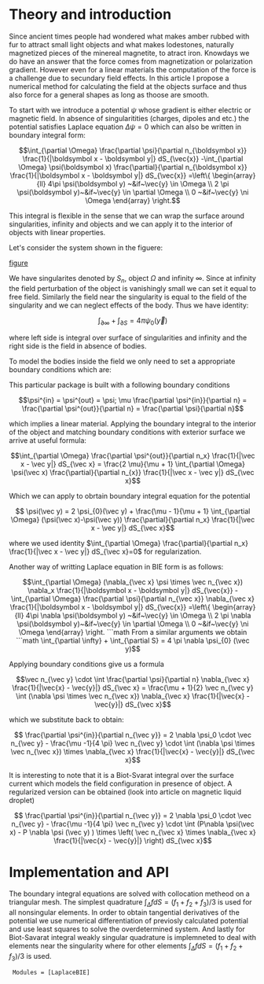 # Theory and introduction

Since ancient times people had wondered what makes amber rubbed with fur to attract small light objects and what makes lodestones, naturally magnetized pieces of the minereal magnetite, to atract iron. Knowdays we do have an answer that the force comes from magnetization or polarization gradient. However even for a linear materials the computation of the force is a challenge due to secundary field effects. In this article I propose a numerical method for calculating the field at the objects surface and thus also force for a general shapes as long as thoose are smooth.

To start with we introduce a potential $\psi$ whose gradient is either electric or magnetic field. In absence of singularitities (charges, dipoles and etc.) the potential satisfies Laplace equation $\Delta \psi = 0$ which can also be written in boundary integral form:
```math
\int_{\partial \Omega} \frac{\partial \psi}{\partial n_{\boldsymbol x}} \frac{1}{|\boldsymbol x - \boldsymbol y|} dS_{\vec{x}}
-\int_{\partial \Omega} \psi(\boldsymbol x) \frac{\partial}{\partial n_{\boldsymbol x}} \frac{1}{|\boldsymbol x - \boldsymbol y|} dS_{\vec{x}}
=\left\{
    \begin{array}{ll}
      4\pi \psi(\boldsymbol y) ~&if~\vec{y} \in \Omega \\
      2 \pi \psi(\boldsymbol y)~&if~\vec{y} \in \partial \Omega \\
      0 ~&if~\vec{y} \ni \Omega 
    \end{array}
  \right.
```
This integral is flexible in the sense that we can wrap the surface around singularities, infinity and objects and we can apply it to the interior of objects with linear properties.

Let's consider the system shown in the figuere:

[figure]()

We have singularites denoted by $S_n$, object $\Omega$ and infinity $\infty$. Since at infinity the field perturbation of the object is vanishingly small we can set it equal to free field. Similarly the field near the singularity is equal to the field of the singularity and we can neglect effects of the body. Thus we have identity:
```math
  \int_{\partial \infty} + \int_{\partial S} = 4 \pi \psi_{0} (\vec y)
```
where left side is integral over surface of singularities and infinity and the right side is the field in absence of bodies.

To model the bodies inside the field we only need to set a appropriate boundary conditions which are:

This particular package is built with a following boundary conditions
```math
\psi^{in} = \psi^{out} = \psi; \mu \frac{\partial \psi^{in}}{\partial n} = \frac{\partial \psi^{out}}{\partial n} = \frac{\partial \psi}{\partial n}
```
which implies a linear material. Applying the boundary integral to the interior of the object and matching boundary conditions with exterior surface we arrive at useful formula:
```math
\int_{\partial \Omega} \frac{\partial \psi^{out}}{\partial n_x} \frac{1}{|\vec x - \vec y|} dS_{\vec x} = \frac{2 \mu}{\mu + 1} \int_{\partial \Omega} \psi(\vec x) \frac{\partial}{\partial n_{x}} \frac{1}{|\vec x - \vec y|} dS_{\vec x}
```
Which we can apply to obrtain boundary integral equation for the potential
```math
  \psi(\vec y) = 2 \psi_{0}(\vec y)  + \frac{\mu - 1}{\mu + 1} \int_{\partial \Omega} (\psi(\vec x)-\psi(\vec y)) \frac{\partial}{\partial n_x} \frac{1}{|\vec x - \vec y|} dS_{\vec x}
```
where we used identity $\int_{\partial \Omega} \frac{\partial}{\partial n_x} \frac{1}{|\vec x - \vec y|} dS_{\vec x}=0$ for regularization.

Another way of writting Laplace equation in BIE form is as follows:
```math
\int_{\partial \Omega} (\nabla_{\vec x} \psi \times \vec n_{\vec x}) \nabla_x \frac{1}{|\boldsymbol x - \boldsymbol y|} dS_{\vec{x}}
-\int_{\partial \Omega} \frac{\partial \psi}{\partial n_{\vec x}} \nabla_{\vec x}  \frac{1}{|\boldsymbol x - \boldsymbol y|} dS_{\vec{x}}
=\left\{
    \begin{array}{ll}
      4\pi \nabla \psi(\boldsymbol y) ~&if~\vec{y} \in \Omega \\
      2 \pi \nabla \psi(\boldsymbol y)~&if~\vec{y} \in \partial \Omega \\
      0 ~&if~\vec{y} \ni \Omega 
    \end{array}
  \right.
```math

From a similar arguments we obtain
```math
  \int_{\partial \infty} + \int_{\partial S} = 4 \pi \nabla \psi_{0} (\vec y)
```
Applying boundary conditions give us a formula
```math
\vec n_{\vec y} \cdot \int \frac{\partial \psi}{\partial n} \nabla_{\vec x} \frac{1}{|\vec{x} - \vec{y}|} dS_{\vec x} = \frac{\mu + 1}{2} \vec n_{\vec y} \int (\nabla \psi \times \vec n_{\vec x}) \nabla_{\vec x} \frac{1}{|\vec{x} - \vec{y}|} dS_{\vec x}
```
which we substitute back to obtain:
```math
  \frac{\partial \psi^{in}}{\partial n_{\vec y}} = 2 \nabla \psi_0 \cdot \vec n_{\vec y} - \frac{\mu -1}{4 \pi} \vec n_{\vec y} \cdot \int (\nabla \psi \times \vec n_{\vec x}) \times \nabla_{\vec x} \frac{1}{|\vec{x} - \vec{y}|} dS_{\vec x}
```
It is interesting to note that it is a Biot-Svarat integral over the surface current which models the field configuration in presence of object. A regularized version can be obtained (look into article on magnetic liquid droplet)
```math
  \frac{\partial \psi^{in}}{\partial n_{\vec y}} = 2 \nabla \psi_0 \cdot \vec n_{\vec y} - \frac{\mu -1}{4 \pi} \vec n_{\vec y} \cdot \int (P\nabla \psi(\vec x) - P \nabla \psi (\vec y) ) \times \left( \vec n_{\vec x} \times \nabla_{\vec x} \frac{1}{|\vec{x} - \vec{y}|} \right) dS_{\vec x}
```

# Implementation and API

The boundary integral equations are solved with collocation metheod on a triangular mesh. The simplest quadrature $\int_\Delta f dS = (f_1 + f_2 + f_3)/3$ is used for all nonsingular elements. In order to obtain tangential derivatives of the potential we use numerical differentiation of previosly calculated potential and use least squares to solve the overdetermined system. And lastly for Biot-Savarat integral weakly singular quadrature is implemneted to deal with elements near the singularity where for other elements $\int_\Delta f dS = (f_1 + f_2 + f_3)/3$ is used.

```@autodocs
 Modules = [LaplaceBIE]
```
